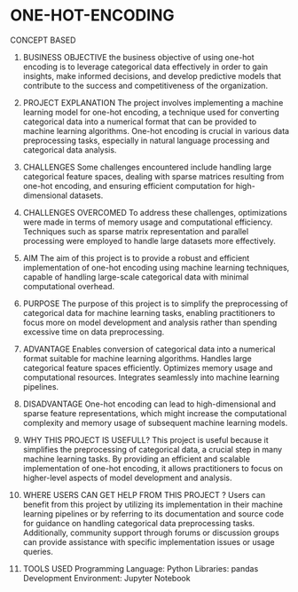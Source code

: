 # ONE-HOT-ENCODING
CONCEPT BASED 
1.	BUSINESS OBJECTIVE 
the business objective of using one-hot encoding is to leverage categorical data effectively in order to gain insights, make informed decisions, and develop predictive models that contribute to the success and competitiveness of the organization.
2.	PROJECT EXPLANATION
The project involves implementing a machine learning model for one-hot encoding, a technique used for converting categorical data into a numerical format that can be provided to machine learning algorithms. One-hot encoding is crucial in various data preprocessing tasks, especially in natural language processing and categorical data analysis.
3.	CHALLENGES
Some challenges encountered include handling large categorical feature spaces, dealing with sparse matrices resulting from one-hot encoding, and ensuring efficient computation for high-dimensional datasets.
4.	CHALLENGES OVERCOMED
To address these challenges, optimizations were made in terms of memory usage and computational efficiency. Techniques such as sparse matrix representation and parallel processing were employed to handle large datasets more effectively.
5.	AIM 
The aim of this project is to provide a robust and efficient implementation of one-hot encoding using machine learning techniques, capable of handling large-scale categorical data with minimal computational overhead.
6.	PURPOSE 
The purpose of this project is to simplify the preprocessing of categorical data for machine learning tasks, enabling practitioners to focus more on model development and analysis rather than spending excessive time on data preprocessing.
7.	ADVANTAGE
Enables conversion of categorical data into a numerical format suitable for machine learning algorithms.
Handles large categorical feature spaces efficiently.
Optimizes memory usage and computational resources.
Integrates seamlessly into machine learning pipelines.

8.	DISADVANTAGE
One-hot encoding can lead to high-dimensional and sparse feature representations, which might increase the computational complexity and memory usage of subsequent machine learning models.
9.	WHY THIS PROJECT IS USEFULL?
This project is useful because it simplifies the preprocessing of categorical data, a crucial step in many machine learning tasks. By providing an efficient and scalable implementation of one-hot encoding, it allows practitioners to focus on higher-level aspects of model development and analysis.
10.	WHERE USERS CAN GET HELP FROM THIS PROJECT ?
Users can benefit from this project by utilizing its implementation in their machine learning pipelines or by referring to its documentation and source code for guidance on handling categorical data preprocessing tasks. Additionally, community support through forums or discussion groups can provide assistance with specific implementation issues or usage queries.
11.	TOOLS USED
Programming Language: Python
Libraries: pandas
Development Environment: Jupyter Notebook 

